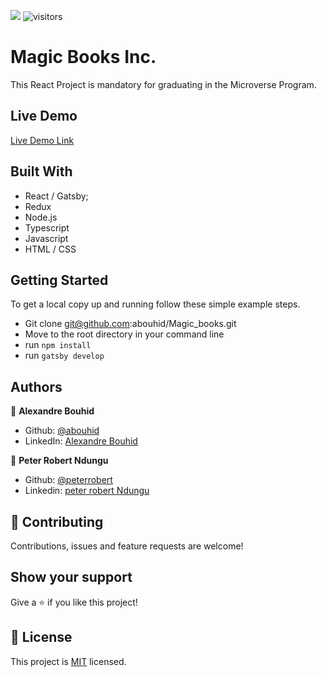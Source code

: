 ![](https://img.shields.io/badge/Microverse-blueviolet)
![visitors](https://visitor-badge.glitch.me/badge?page_id=abouhid/Magic_books)

# Magic Books Inc.

This React Project is mandatory for graduating in the Microverse Program.

<!-- ![screenshot]() -->

## Live Demo

[Live Demo Link]()

## Built With

- React / Gatsby;
- Redux
- Node.js
- Typescript
- Javascript
- HTML / CSS

## Getting Started

To get a local copy up and running follow these simple example steps.

- Git clone git@github.com:abouhid/Magic_books.git
- Move to the root directory in your command line
- run `npm install`
- run `gatsby develop`

## Authors

👤 **Alexandre Bouhid**

- Github: [@abouhid](https://github.com/abouhid)
- LinkedIn: [Alexandre Bouhid](https://www.linkedin.com/in/alexandrebouhid/)

👤 **Peter Robert Ndungu**

- Github: [@peterrobert](https://github.com/peterrobert)
- Linkedin: [peter robert Ndungu](https://www.linkedin.com/in/peter-rob-ndungu/)

## 🤝 Contributing

Contributions, issues and feature requests are welcome!

## Show your support

Give a ⭐️ if you like this project!

## 📝 License

This project is [MIT](lic.url) licensed.
